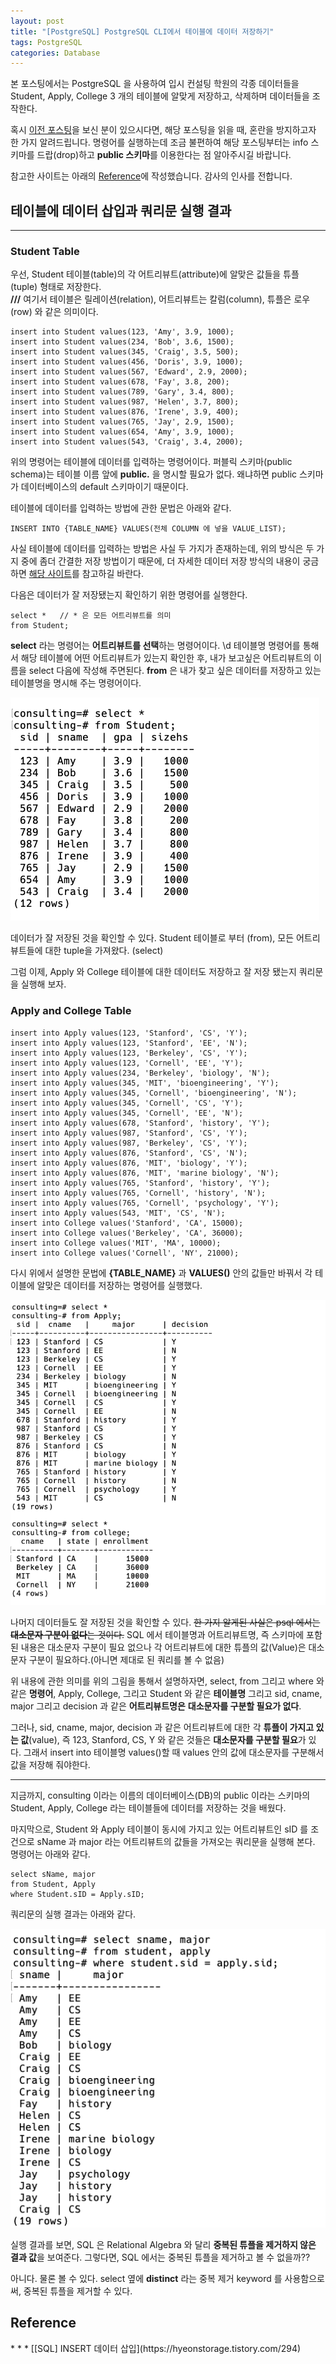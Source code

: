 ```yaml
---
layout: post
title: "[PostgreSQL] PostgreSQL CLI에서 테이블에 데이터 저장하기"
tags: PostgreSQL 
categories: Database 
---
```

본 포스팅에서는 PostgreSQL 을 사용하여 입시 컨설팅 학원의 각종 데이터들을 Student, Apply, College 3 개의 테이블에 알맞게 저장하고, 삭제하며 데이터들을 조작한다.  

혹시 [이전 포스팅](https://heygwangjin.github.io/database/2021/03/17/postgresql02/)을 보신 분이 있으시다면, 해당 포스팅을 읽을 때, 혼란을 방지하고자 한 가지 알려드립니다. 명령어를 실행하는데 조금 불편하여 해당 포스팅부터는 info 스키마를 드랍(drop)하고 **public 스키마**를 이용한다는 점 알아주시길 바랍니다.

참고한 사이트는 아래의 [Reference](#ref)에 작성했습니다. 감사의 인사를 전합니다.

## 테이블에 데이터 삽입과 쿼리문 실행 결과
* * *

### Student Table
우선, Student 테이블(table)의 각 어트리뷰트(attribute)에 알맞은 값들을 튜플(tuple) 형태로 저장한다.  
**///** 여기서 테이블은 릴레이션(relation), 어트리뷰트는 칼럼(column), 튜플은 로우(row) 와 같은 의미이다. 

```
insert into Student values(123, 'Amy', 3.9, 1000);
insert into Student values(234, 'Bob', 3.6, 1500);
insert into Student values(345, 'Craig', 3.5, 500);
insert into Student values(456, 'Doris', 3.9, 1000);
insert into Student values(567, 'Edward', 2.9, 2000);
insert into Student values(678, 'Fay', 3.8, 200);
insert into Student values(789, 'Gary', 3.4, 800);
insert into Student values(987, 'Helen', 3.7, 800);
insert into Student values(876, 'Irene', 3.9, 400);
insert into Student values(765, 'Jay', 2.9, 1500);
insert into Student values(654, 'Amy', 3.9, 1000);
insert into Student values(543, 'Craig', 3.4, 2000);
```

위의 명령어는 테이블에 데이터를 입력하는 명령어이다. 퍼블릭 스키마(public schema)는 테이블 이름 앞에 **public.** 을 명시할 필요가 없다. 왜냐하면 public 스키마가 데이터베이스의 default 스키마이기 때문이다.  

테이블에 데이터를 입력하는 방법에 관한 문법은 아래와 같다.
```
INSERT INTO {TABLE_NAME} VALUES(전체 COLUMN 에 넣을 VALUE_LIST); 
```
사실 테이블에 데이터를 입력하는 방법은 사실 두 가지가 존재하는데, 위의 방식은 두 가지 중에 좀더 간결한 저장 방법이기 때문에, 더 자세한 데이터 저장 방식의 내용이 궁금하면 [해당 사이트](https://hyeonstorage.tistory.com/294)를 참고하길 바란다.  

다음은 데이터가 잘 저장됐는지 확인하기 위한 명령어를 실행한다.   
``` 
select *   // * 은 모든 어트리뷰트를 의미
from Student;
```

**select** 라는 명령어는 **어트리뷰트를 선택**하는 명령어이다. \d 테이블명 명령어를 통해서 해당 테이블에 어떤 어트리뷰트가 있는지 확인한 후, 내가 보고싶은 어트리뷰트의 이름을 select 다음에 작성해 주면된다. **from** 은 내가 찾고 싶은 데이터를 저장하고 있는 테이블명을 명시해 주는 명령어이다.  

![Student](/images/postgres03-01.png)

데이터가 잘 저장된 것을 확인할 수 있다. Student 테이블로 부터 (from), 모든 어트리뷰트들에 대한 tuple을 가져왔다. (select)  

그럼 이제, Apply 와 College 테이블에 대한 데이터도 저장하고 잘 저장 됐는지 쿼리문을 실행해 보자.

### Apply and College Table

```
insert into Apply values(123, 'Stanford', 'CS', 'Y');
insert into Apply values(123, 'Stanford', 'EE', 'N');
insert into Apply values(123, 'Berkeley', 'CS', 'Y');
insert into Apply values(123, 'Cornell', 'EE', 'Y');
insert into Apply values(234, 'Berkeley', 'biology', 'N');
insert into Apply values(345, 'MIT', 'bioengineering', 'Y');
insert into Apply values(345, 'Cornell', 'bioengineering', 'N');
insert into Apply values(345, 'Cornell', 'CS', 'Y');
insert into Apply values(345, 'Cornell', 'EE', 'N');
insert into Apply values(678, 'Stanford', 'history', 'Y');
insert into Apply values(987, 'Stanford', 'CS', 'Y');
insert into Apply values(987, 'Berkeley', 'CS', 'Y');
insert into Apply values(876, 'Stanford', 'CS', 'N');
insert into Apply values(876, 'MIT', 'biology', 'Y');
insert into Apply values(876, 'MIT', 'marine biology', 'N');
insert into Apply values(765, 'Stanford', 'history', 'Y');
insert into Apply values(765, 'Cornell', 'history', 'N');
insert into Apply values(765, 'Cornell', 'psychology', 'Y');
insert into Apply values(543, 'MIT', 'CS', 'N');
insert into College values('Stanford', 'CA', 15000);
insert into College values('Berkeley', 'CA', 36000);
insert into College values('MIT', 'MA', 10000);
insert into College values('Cornell', 'NY', 21000);
```

다시 위에서 설명한 문법에 **{TABLE_NAME}** 과 **VALUES()** 안의 값들만 바꿔서 각 테이블에 알맞은 데이터를 저장하는 명령어를 실행했다.  

![table](/images/postgres03-02.png)

나머지 데이터들도 잘 저장된 것을 확인할 수 있다. ~~한 가지 알게된 사실은 psql 에서는 **대소문자 구분이 없다**는 것이다.~~ SQL 에서 테이블명과 어트리뷰트명, 즉 스키마에 포함 된 내용은 대소문자 구분이 필요 없으나 각 어트리뷰트에 대한 튜플의 값(Value)은 대소문자 구분이 필요하다.(아니면 제대로 된 쿼리를 볼 수 없음)  

위 내용에 관한 의미를 위의 그림을 통해서 설명하자면, select, from 그리고 where 와 같은 **명령어**, Apply, College, 그리고 Student 와 같은 **테이블명** 그리고 sid, cname, major 그리고 decision 과 같은 **어트리뷰트명은** **대소문자를 구분할 필요가 없다**.  

그러나, sid, cname, major, decision 과 같은 어트리뷰트에 대한 각 **튜플이 가지고 있는 값**(value), 즉 123, Stanford, CS, Y 와 같은 것들은 **대소문자를 구분할 필요**가 있다. 그래서 insert into 테이블명 values()할 때 values 안의 값에 대소문자를 구분해서 값을 저장해 줘야한다.  
* * *

지금까지, consulting 이라는 이름의 데이터베이스(DB)의 public 이라는 스키마의 Student, Apply, College 라는 테이블들에 데이터를 저장하는 것을 배웠다.  

마지막으로, Student 와 Apply 테이블이 동시에 가지고 있는 어트리뷰트인 sID 를 조건으로 sName 과 major 라는 어트리뷰트의 값들을 가져오는 쿼리문을 실행해 본다.  
명령어는 아래와 같다.
```
select sName, major
from Student, Apply
where Student.sID = Apply.sID;
```
쿼리문의 실행 결과는 아래와 같다.  

![result](/images/postgres03-03.png)

실행 결과를 보면, SQL 은 Relational Algebra 와 달리 **중복된 튜플을 제거하지 않은 결과 값**을 보여준다. 그렇다면, SQL 에서는 중복된 튜플을 제거하고 볼 수 없을까??  

아니다. 물론 볼 수 있다. select 옆에 **distinct** 라는 중복 제거 keyword 를 사용함으로써, 중복된 튜플을 제거할 수 있다.

<h2 id="ref">Reference</h2>
* * *
[[SQL] INSERT 데이터 삽입](https://hyeonstorage.tistory.com/294)
